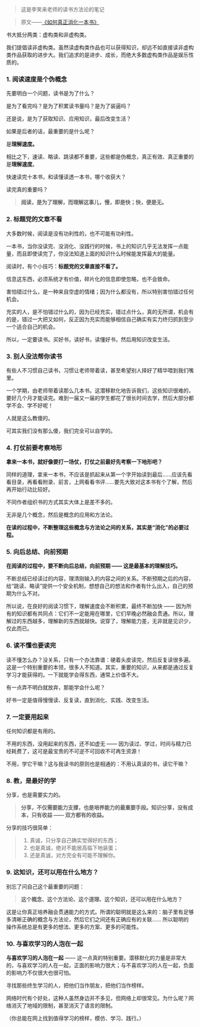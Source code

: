 > 这是李笑来老师的读书方法论的笔记

>原文——[《如何真正消化一本书》](http://zhibimo.com/read/xiaolai/reborn-every-7-years/A22.html)

书大抵分两类：虚构类和非虚构类。

我们提倡读非虚构类。虽然读虚构类作品也可以获得知识，却远不如直接读非虚构类作品获取的进步大。我们追求的是进步、成长，而绝大多数虚构类作品是娱乐性质的。

### 1. 阅读速度是个伪概念

先要明白一个问题，读书是为了什么？

是为了看完吗？是为了积累读书量吗？是为了装逼吗？

还是说，是为了获取知识、应用知识，最后改变生活？

如果是后者的话，最重要的是什么呢？

是**理解速度。**

相比之下，速读、略读、跳读都不重要，这些都是伪概念，真正有效、真正重要的是**理解速度**。

快速读完十本书，和读懂读透一本书，哪个收获大？

读完真的重要吗？

> **阅读，是为了理解，而理解这事儿，慢，即是快；快，便是无。**

### 2. 标题党的文章不看

大多数时候，阅读是没有功利性的，也不可能有功利性。

一本书，当你没读完、没消化、没践行的时候，书上的知识几乎无法发挥一点能量，而且即使读完了，你没法知道上面的知识什么时候能发挥最大的能量。

阅读时，有个小技巧：**标题党的文章直接不看了。**

信息这东西，必须系统才有价值，碎片化的信息即使忽略，也不会致命。

害怕错过什么，是一种来自空虚的情绪；因为什么都没有，所以特别害怕错过任何机会。

充实的人，是不怕错过什么的，因为已经充实，错过点什么，真的无所谓，机会有的是，错过一大把又如何，反正因为充实而能够相信自己确实有实力终归抓到至少一个适合自己的机会。

所以，一定要读书。买好书，读好书，读懂好书，然后用知识改变生活。

### 3. 别人没法帮你读书

有些人不习惯自己读书，习惯让老师带着读，甚至希望别人择好了精华喂到我们嘴里。

一个学期，由老师带着读那么几本书。这潜移默化地告诉我们，这些知识很难的，要好几个月才能读完。难到一届又一届的学生都花了很长时间去学，然后大部分都学不会、学不好呢！

人就是这么教傻的。

可其实我们没有那么傻，我们完全可以自学的。

### 4. 打仗前要考察地形

**拿来一本书，就好像要打一场仗，打仗之前最好先考察一下地形吧？**

同样的道理，拿来一本书，不应该是抓起来从第一个字开始读到最后……应该先看看目录，再看看附录、前言，上网看看书评……要先大致对这本书有个了解，然后再开始行动比较好。

不同作者组织书的方式其实大体上是差不多的。

无非是几个概念，然后是概念的应用和方法论。

**在读的过程中，不断整理这些概念与方法论之间的关系，其实是“消化”的必要过程。**

### 5. 向后总结、向前预期

**在阅读的过程中，要不断向后总结，向前预期 —— 这是最基本的理解技巧。**

不断总结已经读过的内容，理清刚输入的内容之间的关系。不断预期之后的内容，给“跳读、略读”提供一个安全机制，想想自己的想法和作者有什么出入，自己的预期为什么不对。

所以说，在良好的阅读习惯下，理解速度会不断积累，最终不断加快 —— 因为所有的知识都有共同点：它们不一定能用在哪里，它们早晚必然融会贯通。所以，理解过的东西越多，理解新的东西就越快。说穿了，理解能力差，无非就是见识少，仅此而已。

### 6. 读不懂也要读完

读不懂怎么办？没关系，只有一个办法靠谱：硬着头皮读完，然后反复读很多遍。这是一个特别重要的本领，很多人不知道。其实，重要的知识，从来都是通过反复学习才能获得的。一下就能学会得东西，通常上价值不大。

有一点弄不明白就放弃，那能学会什么呢？

好书一定是值得慢慢读、反复读，直到消化、实践、改变生活。

### 7. 一定要用起来

任何知识都是有用的。

不用的东西，没用起来的东西，还不如虚无 —— 因为读过、学过，时间与精力已经耗费了，这可是最宝贵的不可逆不可回收不可再生资源！

不用，学它干嘛？这与我读书的原则也是相通的：不用认真读的书，读它干嘛？

### 8. 教，是最好的学

分享，也是需要实力的。

> **分享，不仅需要能力支撑，也是培养能力的最重要手段。知识分享，没有成本，只有收益 —— 双方都有的收益。**

分享的技巧很简单：

> 1. 真诚，只分享自己确实觉得好的东西；
> 2. 也是真诚，绝对不能居高临下地装蛋；
> 3. 还是真诚，对方完全有可能不理解你。

### 9. 这知识，还可以用在什么地方？

别忘了问自己这个最重要的问题：

> **这个概念、这个方法论、这个道理、这个知识，还可以用在什么地方？**

这是让你真正培养融会贯通能力的方式。所谓的聪明就是这么来的：脑子里有足够多清晰正确的概念与方法论，然后它们之间还有正确应有的关联…… 所以聪明的操作系统总是有更多的想法、更多的方案、更多的可能性。

### 10. 与喜欢学习的人泡在一起

**与喜欢学习的人泡在一起** —— 这一点真的特别重要。潜移默化的力量是非常大的，与喜欢学习的人在一起，正面的影响力很大；与不喜欢学习的人在一起，负面的影响力不仅很大也很可怕。

寻找那些终生学习的人，把他们当作朋友，把他们当作榜样。

网络时代有个好处，这种人虽然身边并不多见，但网络上却很常见。为什么呢？网络消灭了地域的限制，甚至消灭了语言的限制。

（你总能在网上找到值得学习的榜样，模仿、学习、践行。）

